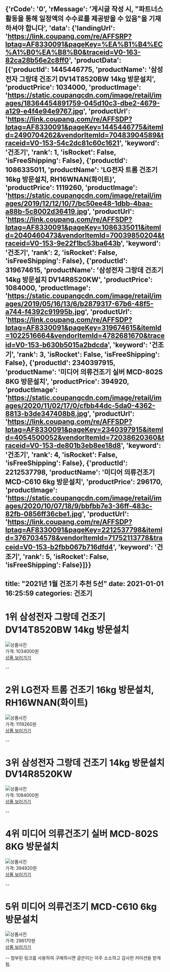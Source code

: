 {'rCode': '0', 'rMessage': '게시글 작성 시, "파트너스 활동을 통해 일정액의 수수료를 제공받을 수 있음"을 기재하셔야 합니다', 'data': {'landingUrl': 'https://link.coupang.com/re/AFFSRP?lptag=AF8330091&pageKey=%EA%B1%B4%EC%A1%B0%EA%B8%B0&traceid=V0-163-82ca28b56e2c8ff0', 'productData': [{'productId': 1445446775, 'productName': '삼성전자 그랑데 건조기 DV14T8520BW 14kg 방문설치', 'productPrice': 1034000, 'productImage': 'https://static.coupangcdn.com/image/retail/images/18364454891759-045d10c3-dbe2-4679-a129-e4f4e94e9767.jpg', 'productUrl': 'https://link.coupang.com/re/AFFSDP?lptag=AF8330091&pageKey=1445446775&itemId=2490704262&vendorItemId=70483904589&traceid=V0-153-54c2dc81c60c1621', 'keyword': '건조기', 'rank': 1, 'isRocket': False, 'isFreeShipping': False}, {'productId': 1086335011, 'productName': 'LG전자 트롬 건조기 16kg 방문설치, RH16WNAN(화이트)', 'productPrice': 1119260, 'productImage': 'https://static.coupangcdn.com/image/retail/images/2019/12/12/10/7/bc50ee48-1dbb-4baa-a88b-5c8002d36419.jpg', 'productUrl': 'https://link.coupang.com/re/AFFSDP?lptag=AF8330091&pageKey=1086335011&itemId=2040460473&vendorItemId=70039850204&traceid=V0-153-9e22f1bc53ba643b', 'keyword': '건조기', 'rank': 2, 'isRocket': False, 'isFreeShipping': False}, {'productId': 319674615, 'productName': '삼성전자 그랑데 건조기 14kg 방문설치 DV14R8520KW', 'productPrice': 1084000, 'productImage': 'https://static.coupangcdn.com/image/retail/images/2019/05/16/13/6/b2879317-67b6-48f5-a744-f4392c91995b.jpg', 'productUrl': 'https://link.coupang.com/re/AFFSDP?lptag=AF8330091&pageKey=319674615&itemId=1022516664&vendorItemId=4782681670&traceid=V0-153-b630b5015a2bdcda', 'keyword': '건조기', 'rank': 3, 'isRocket': False, 'isFreeShipping': False}, {'productId': 2340397915, 'productName': '미디어 의류건조기 실버 MCD-802S 8KG 방문설치', 'productPrice': 394920, 'productImage': 'https://static.coupangcdn.com/image/retail/images/2020/11/02/17/0/cfbb44dc-5da0-4362-8813-b3de347408b8.jpg', 'productUrl': 'https://link.coupang.com/re/AFFSDP?lptag=AF8330091&pageKey=2340397915&itemId=4054500052&vendorItemId=72038620360&traceid=V0-153-de801b3eb8ee18d8', 'keyword': '건조기', 'rank': 4, 'isRocket': False, 'isFreeShipping': False}, {'productId': 2212537798, 'productName': '미디어 의류건조기 MCD-C610 6kg 방문설치', 'productPrice': 296170, 'productImage': 'https://static.coupangcdn.com/image/retail/images/2020/10/07/18/9/bbfbb7e3-36ff-483c-82fb-0856ff36cbe1.jpg', 'productUrl': 'https://link.coupang.com/re/AFFSDP?lptag=AF8330091&pageKey=2212537798&itemId=3767034578&vendorItemId=71752113778&traceid=V0-153-b2fbb067b716dfd4', 'keyword': '건조기', 'rank': 5, 'isRocket': False, 'isFreeShipping': False}]}}
---
title: "2021년 1월 건조기 추천 5선"
date: 2021-01-01 16:25:59
categories: 건조기
---


# 1위 삼성전자 그랑데 건조기 DV14T8520BW 14kg 방문설치
![상품사진](https://static.coupangcdn.com/image/retail/images/18364454891759-045d10c3-dbe2-4679-a129-e4f4e94e9767.jpg)  
가격: 1034000원  
[상품 보러가기](https://link.coupang.com/re/AFFSDP?lptag=AF8330091&pageKey=1445446775&itemId=2490704262&vendorItemId=70483904589&traceid=V0-153-54c2dc81c60c1621)  

--
# 2위 LG전자 트롬 건조기 16kg 방문설치, RH16WNAN(화이트)
![상품사진](https://static.coupangcdn.com/image/retail/images/2019/12/12/10/7/bc50ee48-1dbb-4baa-a88b-5c8002d36419.jpg)  
가격: 1119260원  
[상품 보러가기](https://link.coupang.com/re/AFFSDP?lptag=AF8330091&pageKey=1086335011&itemId=2040460473&vendorItemId=70039850204&traceid=V0-153-9e22f1bc53ba643b)  

--
# 3위 삼성전자 그랑데 건조기 14kg 방문설치 DV14R8520KW
![상품사진](https://static.coupangcdn.com/image/retail/images/2019/05/16/13/6/b2879317-67b6-48f5-a744-f4392c91995b.jpg)  
가격: 1084000원  
[상품 보러가기](https://link.coupang.com/re/AFFSDP?lptag=AF8330091&pageKey=319674615&itemId=1022516664&vendorItemId=4782681670&traceid=V0-153-b630b5015a2bdcda)  

--
# 4위 미디어 의류건조기 실버 MCD-802S 8KG 방문설치
![상품사진](https://static.coupangcdn.com/image/retail/images/2020/11/02/17/0/cfbb44dc-5da0-4362-8813-b3de347408b8.jpg)  
가격: 394920원  
[상품 보러가기](https://link.coupang.com/re/AFFSDP?lptag=AF8330091&pageKey=2340397915&itemId=4054500052&vendorItemId=72038620360&traceid=V0-153-de801b3eb8ee18d8)  

--
# 5위 미디어 의류건조기 MCD-C610 6kg 방문설치
![상품사진](https://static.coupangcdn.com/image/retail/images/2020/10/07/18/9/bbfbb7e3-36ff-483c-82fb-0856ff36cbe1.jpg)  
가격: 296170원  
[상품 보러가기](https://link.coupang.com/re/AFFSDP?lptag=AF8330091&pageKey=2212537798&itemId=3767034578&vendorItemId=71752113778&traceid=V0-153-b2fbb067b716dfd4)  

--
첨부된 링크를 사용하여 구매하시면 글쓴이는 아주 소소하고 감사한 커미션을 받게 됨.

